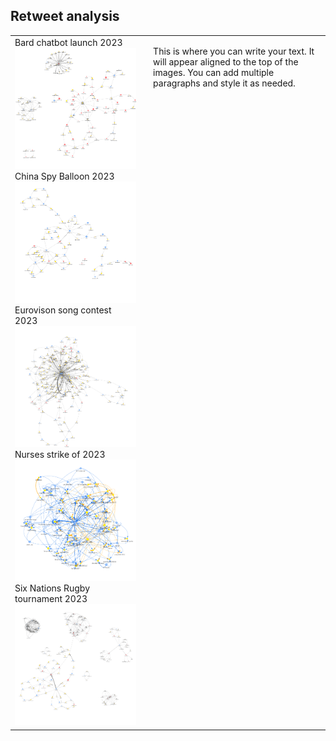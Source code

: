 ## Retweet analysis

<table>
  <tr>
    <td>
      Bard chatbot launch 2023
      <img src="images/bard.png" width="400"><br>
      China Spy Balloon 2023
      <img src="images/ChinaSpyBalloon.png" width="350"><br>
      Eurovison song contest 2023
      <img src="images/Eurovision.png" width="350"><br>
      Nurses strike of 2023
      <img src="images/NursesStrike.png"" width="350"><br>
      Six Nations Rugby tournament 2023
      <img src="images/SixNations.png" width="350">
    </td>
    <td style="vertical-align: top; padding-left: 20px; border: none;">
      <p>
        This is where you can write your text. It will appear aligned to the top of the images.
        You can add multiple paragraphs and style it as needed.
      </p>
    </td>
  </tr>
</table>
